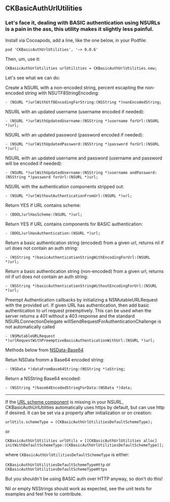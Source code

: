 ##   CKBasicAuthUrlUtilities

###  Let's face it, dealing with BASIC authentication using NSURLs is a pain in the ass, this utility makes it slightly less painful.

Install via Cocoapods, add a line, like the one below, in your Podfile:

`pod 'CKBasicAuthUrlUtilities',	'~> 0.0.6'`

Then, um, use it:

	CKBasicAuthUrlUtilities urlUtilities = CKBasicAuthUrlUtilities.new;

Let's see what we can do:

Create a NSURL with a non-encoded string, percent escapting the non-encoded string with NSUTF8StringEncoding:

	- (NSURL *)urlWithUtf8EncodingForString:(NSString *)nonEncodedString;

NSURL with an updated username (username encoded if needed):

	- (NSURL *)urlWithUpdatedUsername:(NSString *)username forUrl:(NSURL *)url;

NSURL with an updated password (password encoded if needed):

	- (NSURL *)urlWithUpdatedPassword:(NSString *)password forUrl:(NSURL *)url;

NSURL with an updated username and password (username and password will be encoded if needed):

	- (NSURL *)urlWithUpdatedUsername:(NSString *)username andPassword:(NSString *)password forUrl:(NSURL *)url;

NSURL with the authentication components stripped out:

	- (NSURL *)urlWithoutAuthenticationFromUrl:(NSURL *)url;

Return YES if URL contains scheme:

	- (BOOL)urlHasScheme:(NSURL *)url;

Return YES if URL contains components for BASIC authentication:

	- (BOOL)urlHasAuthentication:(NSURL *)url;

Return a basic authentication string (encoded) from a given url, returns nil if url does not contain an auth string:

	- (NSString *)basicAuthenticationStringWithEncodingForUrl:(NSURL *)url;

Return a basic authentication string (non-encoded) from a given url, returns nil if url does not contain an auth string:

	- (NSString *)basicAuthenticationStringWithoutEncodingForUrl:(NSURL *)url;

Preempt Authentication callbacks by initializing a NSMutableURLRequest with the provided url.
If given URL has authentication, then add basic authentication to url request preemptively.
This can be used when the server returns a 401 without a 403 response and the standard NSURLConnectionDelegate willSendRequestForAuthenticationChallenge is not automatically called 

	- (NSMutableURLRequest *)urlRequestWithPreemptiveBasicAuthenticationWithUrl:(NSURL *)url;

Methods below from [NSData-Base64](https://github.com/l4u/NSData-Base64/blob/master/NSData%2BBase64.h)

Retun NSData fromm a Base64 encoded string:

	- (NSData *)dataFromBase64String:(NSString *)aString;

Return a NSString Base64 encoded:

	- (NSString *)base64EncodedStringForData:(NSData *)data;

----

If the [URL scheme component](http://en.wikipedia.org/wiki/URI_scheme#Official_IANA-registered_schemes) is missing in your NSURL,  CKBasicAuthUrlUtilities  automatically uses https by default, but can use http if desired.  It can be set via a property after initialization or on creation:

	urlUtils.schemeType = (CKBasicAuthUrlUtilitiesDefaultSchemeType);

or 

	CKBasicAuthUrlUtilities urlUtils = [[CKBasicAuthUrlUtilities alloc] initWithDefaultSchemeType:(CKBasicAuthUrlUtilitiesDefaultSchemeType)];


where `CKBasicAuthUrlUtilitiesDefaultSchemeType` is either:

`CKBasicAuthUrlUtilitiesDefaultSchemeTypeHttp` or 
`CKBasicAuthUrlUtilitiesDefaultSchemeTypeHttps`

But you shouldn't be using BASIC auth over HTTP anyway, so don't do this!

Nil or empty NSStrings should work as expected, see the unit tests for examples and feel free to contribute.


